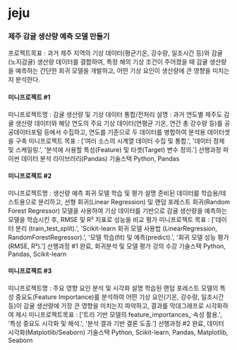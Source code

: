# jeju
### 제주 감귤 생산량 예측 모델 만들기
프로젝트목표 : 과거 제주 지역의 기상 데이터(평균기온, 강수량, 일조시간 등)와 감귤(노지감귤) 생산량 데이터를 결합하여,
특정 해의 기상 조건이 주어졌을 때 감귤 생산량을 예측하는 간단한 회귀 모델을 개발하고, 어떤 기상 요인이 생산량에 큰 영향을 미치는지 분석한다.

#### 미니프로젝트 #1
미니프로젝트명 : 감귤 생산량 및 기상 데이터 통합/전처리
설명 : 과거 연도별 제주도 감귤 생산량 데이터와 해당 연도의 주요 기상 데이터(연평균 기온, 연간 총 강수량 등)를 공공데이터포털 등에서 수집하고, 연도를 기준으로 두 데이터를 병합하여 분석용 데이터셋을 구축
미니프로젝트 목표 : ['여러 소스의 시계열 데이터 수집 및 통합.', '데이터 정제 및 스케일링.', '분석에 사용할 특성(Feature) 및 타겟(Target) 변수 정의.']
선행과정 파이썬 데이터 분석 라이브러리(Pandas) 기술스택 Python, Pandas

#### 미니프로젝트 #2
미니프로젝트명 : 생산량 예측 회귀 모델 학습 및 평가 설명 준비된 데이터를 학습용/테스트용으로 분리하고, 선형 회귀(Linear Regression) 및 랜덤 포레스트 회귀(Random Forest Regressor) 모델을 사용하여 기상 데이터를 기반으로 감귤 생산량을 예측하는 모델을 학습시킨 후, RMSE 및 R² 지표로 성능을 비교 평가
미니프로젝트 목표 : ['데이터 분리 (train_test_split).', 'Scikit-learn 회귀 모델 사용법 (LinearRegression, RandomForestRegressor).', '모델 학습(fit) 및 예측(predict).', '회귀 모델 성능 평가 (RMSE, R²).']
선행과정 #1 완료, 회귀분석 및 모델 평가 강의 수강 기술스택 Python, Pandas, Scikit-learn

#### 미니프로젝트 #3
미니프로젝트명 : 주요 영향 요인 분석 및 시각화 설명 학습된 랜덤 포레스트 모델의 특성 중요도(Feature Importance)를 분석하여 어떤 기상 요인(기온, 강수량, 일조시간 등)이 감귤 생산량에 가장 큰 영향을 미치는지 파악하고, 결과를 막대그래프로 시각화하여 제시
미니프로젝트목표 : ['트리 기반 모델의 feature_importances_ 속성 활용.', '특성 중요도 시각화 및 해석.', '분석 결과 기반 결론 도출.']
선행과정 #2 완료, 데이터 시각화(Matplotlib/Seaborn) 기술스택 Python, Scikit-learn, Pandas, Matplotlib, Seaborn
